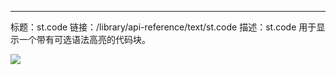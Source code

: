 ---
标题：st.code
链接：/library/api-reference/text/st.code
描述：st.code 用于显示一个带有可选语法高亮的代码块。

<Autofunction function="streamlit.code" />

<Image src="/images/api.st.code.png" clean />

